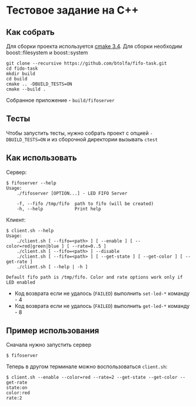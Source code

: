 # Тестовое задание на С++

## Как собрать

Для сборки проекта используется [cmake 3.4](https://cmake.org). Для сборки необходим boost::filesystem и boost::system

    git clone --recursive https://github.com/btolfa/fifo-task.git
    cd fido-task
    mkdir build
    cd build
    cmake .. -DBUILD_TESTS=ON
    cmake --build .

Собранное приложение - `build/fifoserver`

## Тесты

Чтобы запустить тесты, нужно собрать проект с опцией `-DBUILD_TESTS=ON` и из сборочной директории вызывать `ctest`

## Как использовать
Сервер:

    $ fifoserver --help
    Usage:
        ./fifoserver [OPTION...] - LED FIFO Server

        -f, --fifo /tmp/fifo  path to fifo (will be created)
        -h, --help            Print help

Клиент:

    $ client.sh --help
    Usage:
        ./client.sh [ --fifo=<path> ] [ --enable ] [ --color=red|green|blue ] [ --rate=0..5 ]
        ./client.sh [ --fifo=<path> ] --disable
        ./client.sh [ --fifo=<path> ] [ --get-state ] [ --get-color ] [ --get-rate ]
        ./client.sh [ --help | -h ]
    
    Default fifo path is /tmp/fifo. Color and rate options work only if LED enabled

* Код возврата если не удалось (`FAILED`) выполнить `set-led-*` команду - 4
* Код возврата если не удалось (`FAILED`) выполнить `get-led-*` команду - 8


## Пример использования

Сначала нужно запустить сервер

    $ fifoserver

Теперь в другом терминале можно воспользоваться `client.sh`:

    $ client.sh --enable --color=red --rate=2 --get-state --get-color --get-rate
    state:on
    color:red
    rate:2